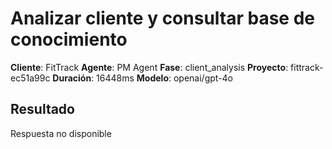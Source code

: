 # Analizar cliente y consultar base de conocimiento

**Cliente**: FitTrack
**Agente**: PM Agent
**Fase**: client_analysis
**Proyecto**: fittrack-ec51a99c
**Duración**: 16448ms
**Modelo**: openai/gpt-4o

## Resultado

Respuesta no disponible
